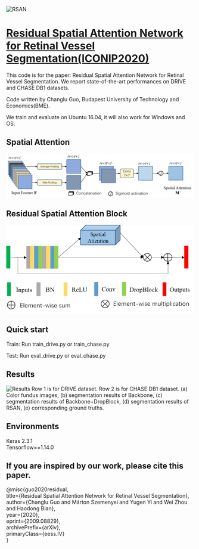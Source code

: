 ![RSAN](1.png?raw=true "RSAN")
# [Residual Spatial Attention Network for Retinal Vessel Segmentation(ICONIP2020)](https://arxiv.org/abs/2009.08829)
This code is for the paper: Residual Spatial Attention Network for Retinal Vessel Segmentation. We report state-of-the-art performances on DRIVE and CHASE DB1 datasets.

Code written by Changlu Guo, Budapest University of Technology and Economics(BME).


We train and evaluate on Ubuntu 16.04, it will also work for Windows and OS.

## Spatial Attention 
![SA](2.png?raw=true "SA")

## Residual Spatial Attention Block
![RSAB](4.png?raw=true "RSAB")



## Quick start 

Train:
Run train_drive.py or train_chase.py

Test:
Run eval_drive.py or eval_chase.py

## Results

![Results](5.png?raw=true "Results")
Row 1 is for DRIVE dataset. Row 2 is for CHASE DB1 dataset. (a) Color fundus images, (b) segmentation results of Backbone, (c) segmentation results of Backbone+DropBlock, (d) segmentation results of RSAN, (e) corresponding ground truths.

## Environments
Keras 2.3.1  <br>
Tensorflow==1.14.0 <br>


## If you are inspired by our work, please cite this paper.

@misc{guo2020residual, <br>
    title={Residual Spatial Attention Network for Retinal Vessel Segmentation}, <br>
    author={Changlu Guo and Márton Szemenyei and Yugen Yi and Wei Zhou and Haodong Bian}, <br>
    year={2020}, <br>
    eprint={2009.08829}, <br>
    archivePrefix={arXiv}, <br>
    primaryClass={eess.IV} <br>
}

